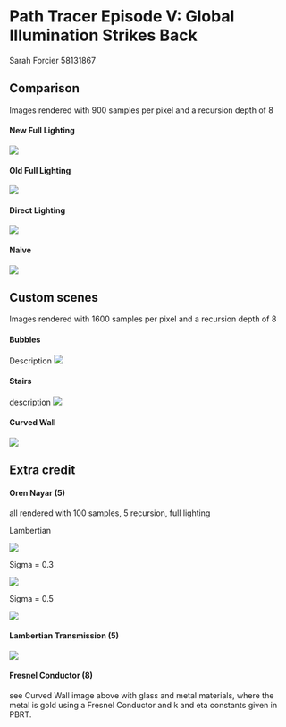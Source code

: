 Path Tracer Episode V: Global Illumination Strikes Back
======================


Sarah Forcier
58131867

Comparison
------------
Images rendered with 900 samples per pixel and a recursion depth of 8
#### New Full Lighting
![](./full_new.png)

#### Old Full Lighting
![](./full_old.png)

#### Direct Lighting
![](./twolights_direct.png)

#### Naive
![](./twolights_naive.png)


Custom scenes
-----------
Images rendered with 1600 samples per pixel and a recursion depth of 8
#### Bubbles
Description
![](./bubbles.png)

#### Stairs
description
![](./stairs.png)

#### Curved Wall
![](./curved.png)


Extra credit
-----------
#### Oren Nayar (5)
all rendered with 100 samples, 5 recursion, full lighting

Lambertian

![](./oren0.png) 

Sigma = 0.3

![](./oren30.png) 

Sigma = 0.5

![](./oren50.png)

#### Lambertian Transmission (5)
![](./lamTrans.png)

#### Fresnel Conductor (8)
see Curved Wall image above with glass and metal materials, where the metal is gold using a Fresnel Conductor and k and eta constants given in PBRT. 
